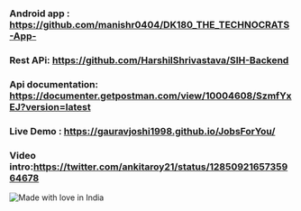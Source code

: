 ### Android app : https://github.com/manishr0404/DK180_THE_TECHNOCRATS-App-  
### Rest APi: https://github.com/HarshilShrivastava/SIH-Backend
### Api documentation: https://documenter.getpostman.com/view/10004608/SzmfYxEJ?version=latest
### Live Demo : https://gauravjoshi1998.github.io/JobsForYou/
### Video intro:https://twitter.com/ankitaroy21/status/1285092165735964678

![Made with love in India](https://madewithlove.now.sh/in?heart=true&template=for-the-badge)
